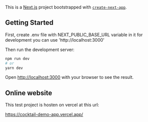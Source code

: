 This is a [Next.js](https://nextjs.org/) project bootstrapped with [`create-next-app`](https://github.com/vercel/next.js/tree/canary/packages/create-next-app).

## Getting Started

First, create .env file with NEXT_PUBLIC_BASE_URL variable in it
for development you can use 'http://localhost:3000'


Then run the development server:

```bash
npm run dev
# or
yarn dev
```

Open [http://localhost:3000](http://localhost:3000) with your browser to see the result.

## Online website

This test project is hosten on vercel at this url:

https://cocktail-demo-app.vercel.app/

